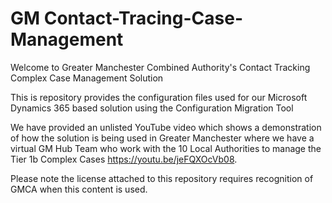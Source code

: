 # GM Contact-Tracing-Case-Management
Welcome to Greater Manchester Combined Authority's Contact Tracking Complex Case Management Solution 

This is repository provides the configuration files used for our Microsoft Dynamics 365 based solution using the Configuration Migration Tool

We have provided an unlisted YouTube video which shows a demonstration of how the solution is being used in Greater Manchester where we have a virtual GM Hub Team who work with the 10 Local Authorities to manage the Tier 1b Complex Cases https://youtu.be/jeFQXOcVb08.

Please note the license attached to this repository requires recognition of GMCA when this content is used. 